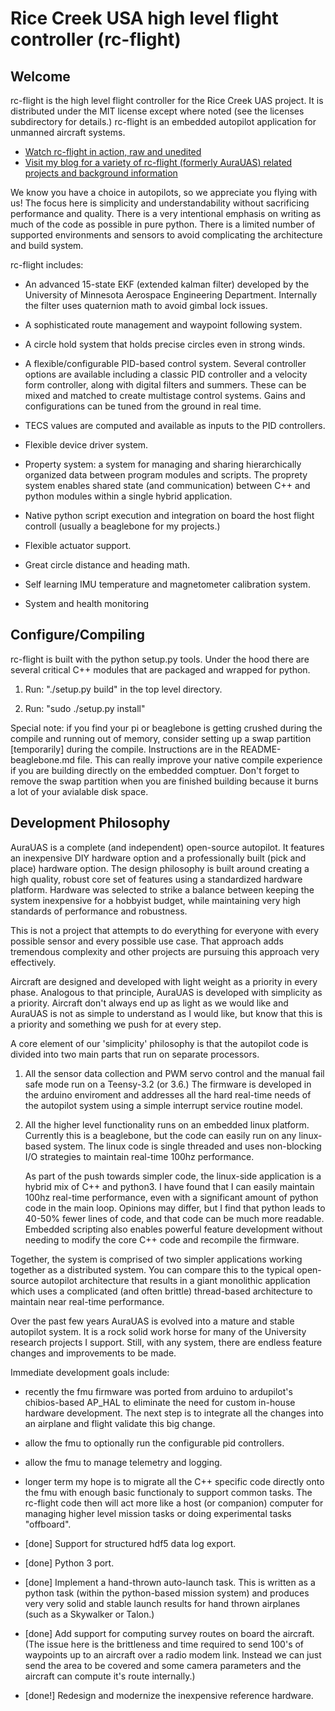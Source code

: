 # Rice Creek USA high level flight controller (rc-flight)

## Welcome

rc-flight is the high level flight controller for the Rice Creek UAS
project.  It is distributed under the MIT license except where noted
(see the licenses subdirectory for details.)  rc-flight is an embedded
autopilot application for unmanned aircraft systems.

* [Watch rc-flight in action, raw and unedited](https://www.youtube.com/channel/UC_AWqZyWYvnA-h9MMcbNYyA)
* [Visit my blog for a variety of rc-flight (formerly AuraUAS) related projects and background information](http://gallinazo.flightgear.org/)

We know you have a choice in autopilots, so we appreciate you flying
with us!  The focus here is simplicity and understandability without
sacrificing performance and quality.  There is a very intentional
emphasis on writing as much of the code as possible in pure python.
There is a limited number of supported environments and sensors to
avoid complicating the architecture and build system.

rc-flight includes:

* An advanced 15-state EKF (extended kalman filter) developed by the
  University of Minnesota Aerospace Engineering Department.
  Internally the filter uses quaternion math to avoid gimbal lock
  issues.

* A sophisticated route management and waypoint following system.

* A circle hold system that holds precise circles even in strong
  winds.

* A flexible/configurable PID-based control system.  Several
  controller options are available including a classic PID controller
  and a velocity form controller, along with digital filters and
  summers.  These can be mixed and matched to create multistage
  control systems.  Gains and configurations can be tuned from the
  ground in real time.

* TECS values are computed and available as inputs to the PID
  controllers.

* Flexible device driver system.

* Property system: a system for managing and sharing hierarchically
  organized data between program modules and scripts.  The proprety
  system enables shared state (and communication) between C++ and
  python modules within a single hybrid application.

* Native python script execution and integration on board the host
  flight controll (usually a beaglebone for my projects.)

* Flexible actuator support.

* Great circle distance and heading math.

* Self learning IMU temperature and magnetometer calibration system.

* System and health monitoring

## Configure/Compiling

rc-flight is built with the python setup.py tools.  Under the hood
there are several critical C++ modules that are packaged and wrapped
for python.

1. Run: "./setup.py build" in the top level directory.

<wait a while>

2. Run: "sudo ./setup.py install"

Special note: if you find your pi or beaglebone is getting crushed
during the compile and running out of memory, consider setting up a
swap partition [temporarily] during the compile.  Instructions are in
the README-beaglebone.md file.  This can really improve your native
compile experience if you are building directly on the embedded
comptuer.  Don't forget to remove the swap partition when you are
finished building because it burns a lot of your avialable disk space.

## Development Philosophy

AuraUAS is a complete (and independent) open-source autopilot.  It
features an inexpensive DIY hardware option and a professionally built
(pick and place) hardware option.  The design philosophy is built
around creating a high quality, robust core set of features using a
standardized hardware platform.  Hardware was selected to strike a
balance between keeping the system inexpensive for a hobbyist budget,
while maintaining very high standards of performance and robustness.

This is not a project that attempts to do everything for everyone with
every possible sensor and every possible use case.  That approach adds
tremendous complexity and other projects are pursuing this approach
very effectively.

Aircraft are designed and developed with light weight as a priority in
every phase.  Analogous to that principle, AuraUAS is developed with
simplicity as a priority.  Aircraft don't always end up as light as we
would like and AuraUAS is not as simple to understand as I would like,
but know that this is a priority and something we push for at every
step.

A core element of our 'simplicity' philosophy is that the autopilot
code is divided into two main parts that run on separate processors.

1. All the sensor data collection and PWM servo control and the manual
   fail safe mode run on a Teensy-3.2 (or 3.6.)  The firmware is
   developed in the arduino enviroment and addresses all the hard
   real-time needs of the autopilot system using a simple interrupt
   service routine model.

2. All the higher level functionality runs on an embedded linux
   platform.  Currently this is a beaglebone, but the code can easily
   run on any linux-based system.  The linux code is single threaded
   and uses non-blocking I/O strategies to maintain real-time 100hz
   performance.

   As part of the push towards simpler code, the linux-side
   application is a hybrid mix of C++ and python3.  I have found that
   I can easily maintain 100hz real-time performance, even with a
   significant amount of python code in the main loop.  Opinions may
   differ, but I find that python leads to 40-50% fewer lines of code,
   and that code can be much more readable.  Embedded scripting also
   enables powerful feature development without needing to modify the
   core C++ code and recompile the firmware.

Together, the system is comprised of two simpler applications working
together as a distributed system.  You can compare this to the typical
open-source autopilot architecture that results in a giant monolithic
application which uses a complicated (and often brittle) thread-based
architecture to maintain near real-time performance.

Over the past few years AuraUAS is evolved into a mature and stable
autopilot system.  It is a rock solid work horse for many of the
University research projects I support.  Still, with any system, there
are endless feature changes and improvements to be made.

Immediate development goals include:

* recently the fmu firmware was ported from arduino to ardupilot's
  chibios-based AP_HAL to eliminate the need for custom in-house
  hardware development.  The next step is to integrate all the changes
  into an airplane and flight validate this big change.

* allow the fmu to optionally run the configurable pid controllers.

* allow the fmu to manage telemetry and logging.

* longer term my hope is to migrate all the C++ specific code directly
  onto the fmu with enough basic functionaly to support common tasks.
  The rc-flight code then will act more like a host (or companion)
  computer for managing higher level mission tasks or doing
  experimental tasks "offboard".

* [done] Support for structured hdf5 data log export.

* [done] Python 3 port.

* [done] Implement a hand-thrown auto-launch task.  This is written
  as a python task (within the python-based mission system) and
  produces very very solid and stable launch results for hand thrown
  airplanes (such as a Skywalker or Talon.)

* [done] Add support for computing survey routes on board the aircraft.  (The
  issue here is the brittleness and time required to send 100's of
  waypoints up to an aircraft over a radio modem link.  Instead we can
  just send the area to be covered and some camera parameters and the
  aircraft can compute it's route internally.)

* [done!] Redesign and modernize the inexpensive reference hardware. 
